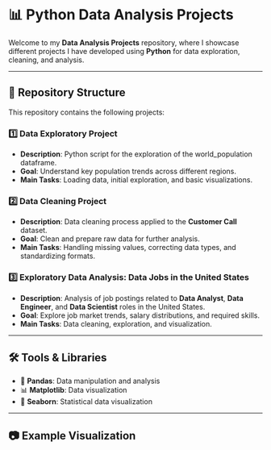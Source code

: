 # 📊 Python Data Analysis Projects
Welcome to my **Data Analysis Projects** repository, where I showcase different projects I have developed using **Python** for data exploration, cleaning, and analysis. 

---

## 📁 Repository Structure

This repository contains the following projects:

### 1️⃣ Data Exploratory Project
- **Description**: Python script for the exploration of the world_population dataframe.
- **Goal**: Understand key population trends across different regions.
- **Main Tasks**: Loading data, initial exploration, and basic visualizations.

### 2️⃣ Data Cleaning Project
- **Description**: Data cleaning process applied to the **Customer Call** dataset.
- **Goal**: Clean and prepare raw data for further analysis.
- **Main Tasks**: Handling missing values, correcting data types, and standardizing formats.

### 3️⃣ Exploratory Data Analysis: Data Jobs in the United States
- **Description**: Analysis of job postings related to **Data Analyst**, **Data Engineer**, and **Data Scientist** roles in the United States.
- **Goal**: Explore job market trends, salary distributions, and required skills.
- **Main Tasks**: Data cleaning, exploration, and visualization.

---

## 🛠️ Tools & Libraries

- 🐼 **Pandas**: Data manipulation and analysis
- 📊 **Matplotlib**: Data visualization
- 🎨 **Seaborn**: Statistical data visualization

---

## 📷 Example Visualization




